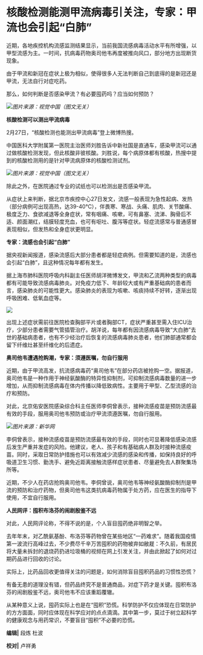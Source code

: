 # 核酸检测能测甲流病毒引关注，专家：甲流也会引起“白肺”

近期，各地疾控机构流感监测结果显示，当前我国流感病毒活动水平有所增强，以甲型流感为主。一时间，抗病毒药物奥司他韦再度被推向风口，部分地方出现断货现象。

由于甲流和新冠在症状上极为相似，使得很多人无法判断自己到底得的是新冠还是甲流，无法自行对症吃药。

那么，如何判断是否感染甲流？有必要囤药吗？应当如何预防？

![](https://inews.gtimg.com/newsapp_bt/0/15644971496/1000)_图片来源：视觉中国（图文无关）_

**核酸检测可以测出甲流病毒**

2月27日，“核酸检测也能测出甲流病毒”登上微博热搜。

中国医科大学附属第一医院主治医师刘胜告诉中新社国是直通车，感染甲流可以通过做核酸检测发现，但此核酸非彼核酸。刘胜说，每个病原体都有核酸，热搜中提到的核酸检测用的是针对甲流病原体的核酸检测试剂。

![](https://inews.gtimg.com/newsapp_bt/0/15695437228/1000)_图片来源：视觉中国（图文无关）_

除此之外，在医院通过专业的试纸也可以检测出是否感染甲流。

从症状上来判断，据北京市疾控中心27日发文，流感一般表现为急性起病、发热（部分病例可出现高热，达39-40℃），伴畏寒、寒战、头痛、肌肉、关节酸痛、极度乏力、食欲减退等全身症状，常有咽痛、咳嗽，可有鼻塞、流涕、胸骨后不适、颜面潮红，结膜轻度充血，也可有呕吐、腹泻等症状。轻症流感常与普通感冒表现相似，但发热和全身症状更明显。

**专家：流感也会引起“白肺”**

据央视新闻报道，感染流感后大部分患者都是轻症病例。但需要知道的是，流感也会引起“白肺”，且这种情况每年都有发生。

据上海市肺科医院呼吸内科副主任医师胡洋微博发文，甲流和乙流两种类型的病毒都有可能导致流感病毒肺炎。对免疫力低下、年龄较大或有严重基础病的患者而言，感染肺炎的可能性更大。感染肺炎的表现为咳嗽、咳痰持续不好转，逐渐出现呼吸困难、低氧血症等。

![](https://inews.gtimg.com/newsapp_bt/0/15695435830/1000)

出现上述症状需前往医院检查胸部平片或者胸部CT，症状严重甚至需入住ICU治疗，少部分患者需要气管插管治疗。胡洋说，每年都有因流感病毒导致“大白肺”去世的基础病患者，也有不少经治疗后恢复的流感病毒肺炎患者，他们肺部通常都会留下纤维灶甚至纤维化的后遗症。

**奥司他韦遭遇抢购潮，专家：须遵医嘱，勿自行服用**

近期，由于甲流高发，抗流感病毒药“奥司他韦”在部分药店被抢购一空。据报道，奥司他韦是一种作用于神经氨酸酶的特异性抑制剂，可抑制流感病毒数量的进一步增加，从而抑制流感病毒在体内传播以降低致病性。主要用于甲型、乙型流感的治疗和预防。

对此，北京佑安医院感染综合科主任医师李侗曾表示，接种流感疫苗是预防流感最有效的手段，服用奥司他韦预防或治疗甲流须遵医嘱，勿自行服用。

![](https://inews.gtimg.com/newsapp_bt/0/15694433727/1000)_图片来源：新华网_

李侗曾表示，接种流感疫苗是预防流感最有效的手段，同时也可显著降低感染流感后发生严重并发症的风险。他建议，老人、孩子和有基础病人群及时接种流感疫苗。同时，采取日常防护措施也可以有效减少流感的感染和传播，如保持良好的呼吸道卫生习惯、勤洗手、避免近距离接触流感样症状患者、尽量避免去人群聚集场所等。

近期，不少人在药店抢购奥司他韦。李侗曾说，奥司他韦等神经氨酸酶抑制剂是甲流的预防和治疗药物，但奥司他韦这类抗病毒药物属于处方药，应在医生的指导下使用，不宜自行服用。

**人民网评：囤积布洛芬的闹剧殷鉴不远**

对此，人民网评论称，不得不说的是，个人盲目囤药绝非明智之举。

去年年末，对乙酰氨基酚、布洛芬等药物曾在某些地区“一药难求”。随着我国疫情第一波流行高峰过去，不少费尽千辛万苦囤积的药物被弃如敝屣：不久前，有居民将大量未拆封的退烧药扔进垃圾桶的视频在网上引发关注，并由此掀起了如何对过期药品进行回收的讨论。

实际上，比药品回收更值得关注的问题是，如何消除盲目囤积药品的习惯性恐慌？

有备无患的道理没有错，但药品终究不是普通商品，对症下药才是关键。囤积布洛芬的闹剧殷鉴不远，奥司他韦不应该重蹈覆辙。

从某种意义上说，囤药实际上也是在“囤积”恐慌。科学防护不仅应体现在日常防护的方方面面，同时应体现在科学应对的点点滴滴。其中第一步，莫过于树立起科学的健康观念与用药常识，不要盲目“囤积”不必要的恐慌。

**编辑|** 段炼 杜波

**校对|** 卢祥勇

